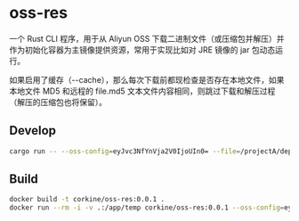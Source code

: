 # oss-res

一个 Rust CLI 程序，用于从 Aliyun OSS 下载二进制文件（或压缩包并解压）并作为初始化容器为主镜像提供资源，常用于实现比如对 JRE 镜像的 jar 包动态运行。

如果启用了缓存（--cache），那么每次下载前都现检查是否存在本地文件，如果本地文件 MD5 和远程的 file.md5 文本文件内容相同，则跳过下载和解压过程（解压的压缩包也将保留）。

## Develop

```bash
cargo run -- --oss-config=eyJvc3NfYnVja2V0IjoUIn0= --file=/projectA/deploy.zip --output=temp --unzip --cache
```

## Build

```bash
docker build -t corkine/oss-res:0.0.1 .
docker run --rm -i -v .:/app/temp corkine/oss-res:0.0.1 --oss-config=eyJvc3NfYnVja2V0IjoUIn0= --file=/projectA/deploy.zip --output=/app/temp --unzip --cache
```